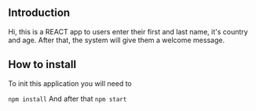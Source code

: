 ## Introduction
Hi, this is a REACT app to users enter their first and last name, it's country and age. After that, the system will give them a welcome message.

## How to install
To init this application you will need to 

`npm install`
And after that
`npm start`
